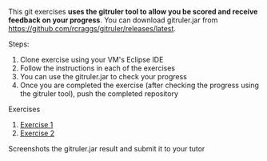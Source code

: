 This git exercises **uses the gitruler tool to allow you be scored and receive feedback on your progress**.
You can download gitruler.jar from https://github.com/rcraggs/gitruler/releases/latest.

Steps:
1) Clone exercise using your VM's Eclipse IDE
2) Follow the instructions in each of the exercises
3) You can use the gitruler.jar to check your progress
4) Once you are completed the exercise (after checking the progress using the gitruler tool), push the completed repository


Exercises
1) [Exercise 1](https://github.com/zhaohonglau/git-elearning-sddvops-exercise1)
2) [Exercise 2](https://github.com/zhaohonglau/git-elearning-sddvops-exercise2)

Screenshots the gitruler.jar result and submit it to your tutor

